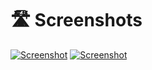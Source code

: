 # 🛣️ Screenshots

[![Screenshot](https://raw.githubusercontent.com/tomatophp/filament-settings-hub/master/arts/settings-hub.png)](https://raw.githubusercontent.com/tomatophp/filament-settings-hub/master/arts/settings-hub.png) [![Screenshot](https://raw.githubusercontent.com/tomatophp/filament-settings-hub/master/arts/setting-page.png)](https://raw.githubusercontent.com/tomatophp/filament-settings-hub/master/arts/setting-page.png)
